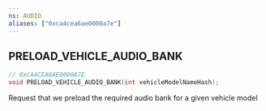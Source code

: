 ```yaml
---
ns: AUDIO
aliases: ["0xca4cea6ae0000a7e"]
---
```

## PRELOAD_VEHICLE_AUDIO_BANK

```c
// 0xCA4CEA6AE0000A7E
void PRELOAD_VEHICLE_AUDIO_BANK(int vehicleModelNameHash);
```

Request that we preload the required audio bank for a given vehicle model

